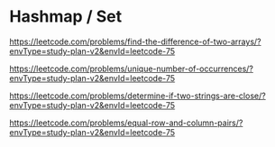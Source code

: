 # Hashmap / Set

<https://leetcode.com/problems/find-the-difference-of-two-arrays/?envType=study-plan-v2&envId=leetcode-75>

<https://leetcode.com/problems/unique-number-of-occurrences/?envType=study-plan-v2&envId=leetcode-75>

<https://leetcode.com/problems/determine-if-two-strings-are-close/?envType=study-plan-v2&envId=leetcode-75>

<https://leetcode.com/problems/equal-row-and-column-pairs/?envType=study-plan-v2&envId=leetcode-75>
